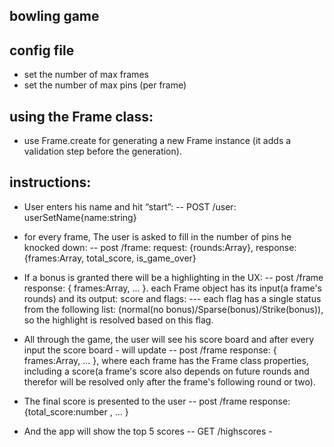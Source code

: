 bowling game
------

config file
--------
- set the number of max frames
- set the number of max pins (per frame)

using the Frame class:
------------
- use Frame.create for generating a new Frame instance (it adds a validation step before the generation).


instructions:
-----
- User enters his name and hit “start”:
--  POST /user: userSetName{name:string}

- for every frame, The user is asked to fill in the number of pins he knocked down:
--  post /frame: request: {rounds:Array<number>}, response: {frames:Array<Frame>, total_score, is_game_over}

- If a bonus is granted there will be a highlighting in the UX:
--  post /frame response: { frames:Array<Frame>, ... }. each Frame object has its input(a frame's rounds) and its output: score and flags: 
--- each flag has a single status from the following list: (normal(no bonus)/Sparse(bonus)/Strike(bonus)), so the highlight is resolved based on this flag.

- All through the game, the user will see his score board and after every input the score board - will update
-- post /frame response: { frames:Array<Frame>, ... }, where each frame has the Frame class properties, including a score(a frame's score also depends on future rounds and therefor will be resolved only after the frame's following round or two).

- The final score is presented to the user 
-- post /frame response: {total_score:number , ... }

- And the app will show the top 5 scores
-- GET /highscores - 
